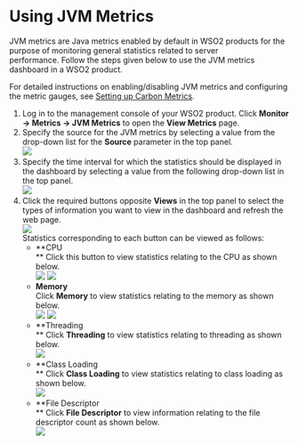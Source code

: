 # Using JVM Metrics

JVM metrics are Java metrics enabled by default in WSO2 products for the
purpose of monitoring general statistics related to server
performance. Follow the steps given below to use the JVM metrics
dashboard in a WSO2 product.

For detailed instructions on enabling/disabling JVM metrics and
configuring the metric gauges, see [Setting up Carbon
Metrics](../../administer/setting-up-carbon-metrics.md).

1.  Log in to the management console of your WSO2 product. Click
    **Monitor -\> Metrics -\> JVM Metrics** to open the **View Metrics**
    page.
2.  Specify the source for the JVM metrics by selecting a value from the
    drop-down list for the **Source** parameter in the top panel.  
    ![](../../assets/img/53125402/53287291.png)
3.  Specify the time interval for which the statistics should be
    displayed in the dashboard by selecting a value from the following
    drop-down list in the top panel.  
    ![](../../assets/img/53125402/53287286.png)
4.  Click the required buttons opposite **Views** in the top panel to
    select the types of information you want to view in the dashboard
    and refresh the web page.  
    ![](../../assets/img/53125402/53287285.png)  
    Statistics corresponding to each button can be viewed as follows:
    -   **CPU  
        ** Click this button to view statistics relating to the CPU as
        shown below.  
        ![](../../assets/img/53125402/53287284.png)
        ![](../../assets/img/53125402/53287293.png)
    -   **Memory**  
        Click **Memory** to view statistics relating to the memory as
        shown below.  
        ![](../../assets/img/53125402/53287292.png)
        ![](../../assets/img/53125402/53287290.png)
    -   **Threading  
        ** Click **Threading** to view statistics relating to threading
        as shown below.  
        ![](../../assets/img/53125402/53287289.png)
    -   **Class Loading  
        ** Click **Class Loading** to view statistics relating to class
        loading as shown below.  
        ![](../../assets/img/53125402/53287288.png)
    -   **File Descriptor  
        ** Click **File Descriptor** to view information relating to the
        file descriptor count as shown below.  
        ![](../../assets/img/53125402/53287287.png)
